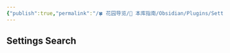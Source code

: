 ```yaml
---
{"publish":true,"permalink":"/🍀 花园导览/🧰 本库指南/Obsidian/Plugins/Settings Search.md","title":"Settings Search","created":"2023-01-23","modified":"2023-03-14","published":"2025-07-10T22:06:08.449+08:00","tags":["obsidian插件"],"cssclasses":""}
---
```



## Settings Search

